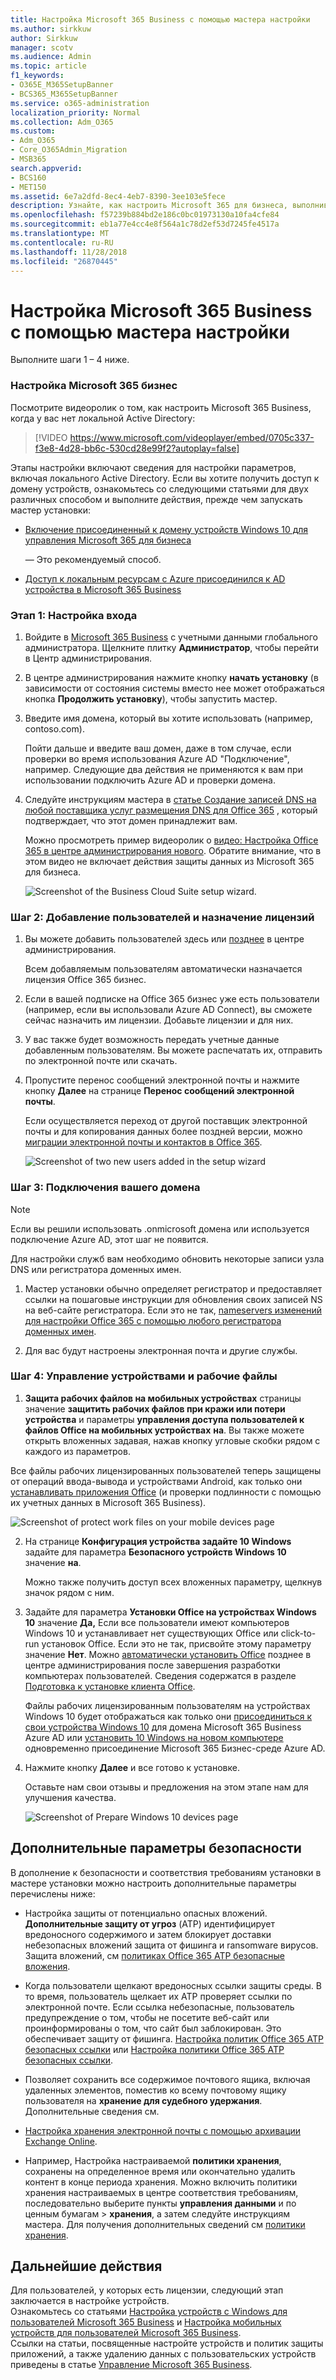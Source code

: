 ```yaml
---
title: Настройка Microsoft 365 Business с помощью мастера настройки
ms.author: sirkkuw
author: Sirkkuw
manager: scotv
ms.audience: Admin
ms.topic: article
f1_keywords:
- O365E_M365SetupBanner
- BCS365_M365SetupBanner
ms.service: o365-administration
localization_priority: Normal
ms.collection: Adm_O365
ms.custom:
- Adm_O365
- Core_O365Admin_Migration
- MSB365
search.appverid:
- BCS160
- MET150
ms.assetid: 6e7a2dfd-8ec4-4eb7-8390-3ee103e5fece
description: Узнайте, как настроить Microsoft 365 для бизнеса, выполнив четыре действия.
ms.openlocfilehash: f57239b884bd2e186c0bc01973130a10fa4cfe84
ms.sourcegitcommit: eb1a77e4cc4e8f564a1c78d2ef53d7245fe4517a
ms.translationtype: MT
ms.contentlocale: ru-RU
ms.lasthandoff: 11/28/2018
ms.locfileid: "26870445"
---
```

# <a name="set-up-microsoft-365-business-by-using-the-setup-wizard"></a>Настройка Microsoft 365 Business с помощью мастера настройки

Выполните шаги 1 – 4 ниже.
  
### <a name="set-up-microsoft-365-business"></a>Настройка Microsoft 365 бизнес

Посмотрите видеоролик о том, как настроить Microsoft 365 Business, когда у вас нет локальной Active Directory:
  
> [!VIDEO https://www.microsoft.com/videoplayer/embed/0705c337-f3e8-4d28-bb6c-530cd28e99f2?autoplay=false]
  
Этапы настройки включают сведения для настройки параметров, включая локального Active Directory. Если вы хотите получить доступ к домену устройств, ознакомьтесь со следующими статьями для двух различных способом и выполните действия, прежде чем запускать мастер установки:
  
- [Включение присоединенный к домену устройств Windows 10 для управления Microsoft 365 для бизнеса](manage-windows-devices.md)
    
    — Это рекомендуемый способ.
    
- [Доступ к локальным ресурсам с Azure присоединился к AD устройства в Microsoft 365 Business](access-resources.md)
    
### <a name="step-1-personalize-sign-in"></a>Этап 1: Настройка входа

1. Войдите в [Microsoft 365 Business](https://portal.microsoft.com) с учетными данными глобального администратора. Щелкните плитку **Администратор**, чтобы перейти в Центр администрирования. 
    
2. В центре администрирования нажмите кнопку **начать установку** (в зависимости от состояния системы вместо нее может отображаться кнопка **Продолжить установку**), чтобы запустить мастер. 
    
3. Введите имя домена, который вы хотите использовать (например, contoso.com).
    
    Пойти дальше и введите ваш домен, даже в том случае, если проверки во время использования Azure AD "Подключение", например. Следующие два действия не применяются к вам при использовании подключить Azure AD и проверки домена.
    
4. Следуйте инструкциям мастера в [статье Создание записей DNS на любой поставщика услуг размещения DNS для Office 365](https://support.office.com/article/7b7b075d-79f9-4e37-8a9e-fb60c1d95166) , который подтверждает, что этот домен принадлежит вам. 
    
    Можно просмотреть пример видеоролик о [видео: Настройка Office 365 в центре администрирования нового](https://support.office.com/article/a8c2002a-34bc-4ab3-93d8-9b5156c48bf8). Обратите внимание, что в этом видео не включает действия защиты данных из Microsoft 365 для бизнеса.
    
    ![Screenshot of the Business Cloud Suite setup wizard.](media/3c4fd40c-2de1-4a87-8ee0-78d3928c7bb7.png)
  
### <a name="step-2-add-users-and-assign-licenses"></a>Шаг 2: Добавление пользователей и назначение лицензий

1. Вы можете добавить пользователей здесь или [позднее](add-users-m365b.md) в центре администрирования. 
    
    Всем добавляемым пользователям автоматически назначается лицензия Office 365 бизнес.
    
2. Если в вашей подписке на Office 365 бизнес уже есть пользователи (например, если вы использовали Azure AD Connect), вы сможете сейчас назначить им лицензии. Добавьте лицензии и для них.
    
3. У вас также будет возможность передать учетные данные добавленным пользователям. Вы можете распечатать их, отправить по электронной почте или скачать.
    
4. Пропустите перенос сообщений электронной почты и нажмите кнопку **Далее** на странице **Перенос сообщений электронной почты**. 
    
    Если осуществляется переход от другой поставщик электронной почты и для копирования данных более поздней версии, можно [миграции электронной почты и контактов в Office 365](https://support.office.com/article/a3e3bddb-582e-4133-8670-e61b9f58627e).
    
    ![Screenshot of two new users added in the setup wizard](media/8f729967-5c65-4ceb-b737-18119db40564.png)
  
### <a name="step-3-connect-your-domain"></a>Шаг 3: Подключения вашего домена

> [!NOTE]
> Если вы решили использовать .onmicrosoft домена или используется подключение Azure AD, этот шаг не появится. 
  
Для настройки служб вам необходимо обновить некоторые записи узла DNS или регистратора доменных имен.
  
1. Мастер установки обычно определяет регистратор и предоставляет ссылки на пошаговые инструкции для обновления своих записей NS на веб-сайте регистратора. Если это не так, [nameservers изменений для настройки Office 365 с помощью любого регистратора доменных имен](https://support.office.com/article/a8b487a9-2a45-4581-9dc4-5d28a47010a2).
    
2. Для вас будут настроены электронная почта и другие службы.
    
### <a name="step-4-manage-devices-and-work-files"></a>Шаг 4: Управление устройствами и рабочие файлы

1. **Защита рабочих файлов на мобильных устройствах** страницы значение **защитить рабочих файлов при кражи или потери устройства** и параметры **управления доступа пользователей к файлов Office на мобильных устройствах** **на**. Вы также можете открыть вложенных задавая, нажав кнопку угловые скобки рядом с каждого из параметров.
  
  Все файлы рабочих лицензированных пользователей теперь защищены от операций ввода-вывода и устройствами Android, как только они [устанавливать приложения Office](set-up-mobile-devices.md) (и проверки подлинности с помощью их учетных данных в Microsoft 365 Business). 
  
  ![Screenshot of protect work files on your mobile devices page](media/3139a9aa-6228-4e74-8166-c6a886d7319f.PNG)
  
2. На странице **Конфигурация устройства задайте 10 Windows** задайте для параметра **Безопасного устройств Windows 10** значение **на**.
  
   Можно также получить доступ всех вложенных параметру, щелкнув значок рядом с ним.
  
3. Задайте для параметра **Установки Office на устройствах Windows 10** значение **Да,** Если все пользователи имеют компьютеров Windows 10 и устанавливает нет существующих Office или click-to-run установок Office. Если это не так, присвойте этому параметру значение **Нет**. Можно [автоматически установить Office](auto-install-or-uninstall-office.md) позднее в центре администрирования после завершения разработки компьютерах пользователей. Сведения содержатся в разделе [Подготовка к установке клиента Office](prepare-for-office-client-deployment.md).
  
    Файлы рабочих лицензированным пользователям на устройствах Windows 10 будет отображаться как только они [присоединиться к свои устройства Windows 10](set-up-windows-devices.md) для домена Microsoft 365 Business Azure AD или [установить 10 Windows на новом компьютере](https://support.office.com/article/c654bd23-d256-4ac7-8fba-0c993bf5a771.aspx) одновременно присоединение Microsoft 365 Бизнес-среде Azure AD. 
  
4. Нажмите кнопку **Далее** и все готово к установке. 
  
    Оставьте нам свои отзывы и предложения на этом этапе нам для улучшения качества.
  
    ![Screenshot of Prepare Windows 10 devices page](media/bff701c1-48a3-44f4-aa95-9d959d57c85b.PNG)
  
## <a name="additional-security-settings"></a>Дополнительные параметры безопасности

В дополнение к безопасности и соответствия требованиям установки в мастере установки можно настроить дополнительные параметры перечислены ниже:
  
- Настройка защиты от потенциально опасных вложений. **Дополнительные защиту от угроз** (ATP) идентифицирует вредоносного содержимого и затем блокирует доставки небезопасных вложений защита от фишинга и ransomware вирусов. Защита вложений, см [политиках Office 365 ATP безопасные вложения](https://support.office.com/article/078eb946-819a-4e13-8673-fe0c0ad3a775#setpolicy).
    
- Когда пользователи щелкают вредоносных ссылки защиты среды. В то время, пользователь щелкает их ATP проверяет ссылки по электронной почте. Если ссылка небезопасные, пользователь предупреждение о том, чтобы не посетите веб-сайт или проинформированы о том, что сайт был заблокирован. Это обеспечивает защиту от фишинга. [Настройка политик Office 365 ATP безопасных ссылки](https://support.office.com/article/bdd5372d-775e-4442-9c1b-609627b94b5d#reveddefaultscc) или [Настройка политики Office 365 ATP безопасных ссылки](https://support.office.com/article/bdd5372d-775e-4442-9c1b-609627b94b5d#addemailpolscc).
    
- Позволяет сохранить все содержимое почтового ящика, включая удаленных элементов, поместив ко всему почтовому ящику пользователя на **хранение для судебного удержания**. Дополнительные сведения см. 
- [Настройка хранения электронной почты с помощью архивации Exchange Online](security-features.md#set-up-email-retention-with-exchange-online-archiving).
    
- Например, Настройка настраиваемой **политики хранения**, сохранены на определенное время или окончательно удалить контент в конце периода хранения. Можно включить политики хранения настраиваемых в центре соответствия требованиям, последовательно выберите пункты **управления данными** и по ценным бумагам \> **хранения**, а затем следуйте инструкциям мастера. Для получения дополнительных сведений см [политики хранения](https://support.office.com/article/5e377752-700d-4870-9b6d-12bfc12d2423).
    
## <a name="next-steps"></a>Дальнейшие действия

Для пользователей, у которых есть лицензии, следующий этап заключается в настройке устройств.<br/> Ознакомьтесь со статьями [Настройка устройств с Windows для пользователей Microsoft 365 Business](set-up-windows-devices.md) и [Настройка мобильных устройств для пользователей Microsoft 365 Business](set-up-mobile-devices.md). <br/>Ссылки на статьи, посвященные настройте устройств и политик защиты приложений, а также удалению данных с пользовательских устройств приведены в статье [Управление Microsoft 365 Business](manage.md). 
  


